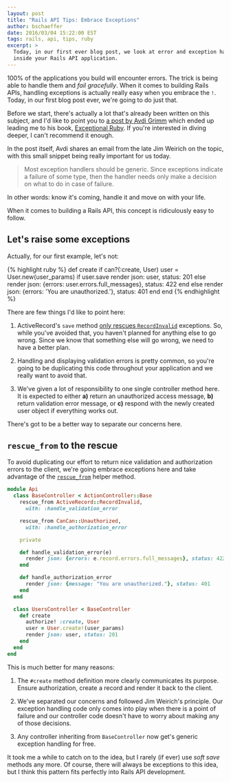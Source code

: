 ```yaml
---
layout: post
title: "Rails API Tips: Embrace Exceptions"
author: bschaeffer
date: 2016/03/04 15:22:00 EST
tags: rails, api, tips, ruby
excerpt: >
  Today, in our first ever blog post, we look at error and exception handling
  inside your Rails API application.
---
```


100% of the applications you build will encounter errors. The trick is being
able to handle them and _fail gracefully_. When it comes to building Rails APIs,
handling exceptions is actually really easy when you embrace the `!`. Today, in
our first blog post ever, we're going to do just that.

Before we start, there's actually a lot that's already been written on this
subject, and I'd like to point you to [a post by Avdi Grimm][avdi-ex] which
ended up leading me to his book, [Exceptional Ruby][avdi-book]. If you're
interested in diving deeper, I can't recommend it enough.

In the post itself, Avdi shares an email from the late Jim Weirich on the topic,
with this small snippet being really important for us today.

> Most exception handlers should be generic. Since exceptions indicate a failure
  of some type, then the handler needs only make a decision on what to do in
  case of failure.

In other words: know it's coming, handle it and move on with your life.

When it comes to building a Rails API, this concept is ridiculously easy to
follow.

## Let's raise some exceptions

Actually, for our first example, let's not:

{% highlight ruby %}
def create
  if can?(:create, User)
    user = User.new(user_params)
    if user.save
      render json: user, status: 201
    else
      render json: {errors: user.errors.full_messages}, status: 422
    end
  else
    render json: {errors: 'You are unauthorized.'}, status: 401
  end
end
{% endhighlight %}

There are few things I'd like to point here:

1. ActiveRecord's `save` method [only rescues `RecordInvalid`][ar-save]
   exceptions. So, while you've avoided that, you haven't planned for anything
   else to go wrong. Since we know that something else will go wrong, we need to
   have a better plan.

2. Handling and displaying validation errors is pretty common, so you're going
   to be duplicating this code throughout your application and we really want to
   avoid that.

3. We've given a lot of responsibility to one single controller method here. It
   is expected to either **a)** return an unauthorized access message, **b)**
   return validation error message, or **c)** respond with the newly created
   user object if everything works out.

There's got to be a better way to separate our concerns here.

## `rescue_from` to the rescue

To avoid duplicating our effort to return nice validation and authorization
errors to the client, we're going embrace exceptions here and take advantage of
the [`rescue_from`][as-rescue] helper method.

```ruby
module Api
  class BaseController < ActionController::Base
    rescue_from ActiveRecord::RecordInvalid,
      with: :handle_validation_error

    rescue_from CanCan::Unauthorized,
      with: :handle_authorization_error

    private

    def handle_validation_error(e)
      render json: {errors: e.record.errors.full_messages}, status: 422
    end

    def handle_authorization_error
      render json: {message: "You are unauthorized."}, status: 401
    end
  end

  class UsersController < BaseController
    def create
      authorize! :create, User
      user = User.create!(user_params)
      render json: user, status: 201
    end
  end
end
```

This is much better for many reasons:

1. The `#create` method definition more clearly communicates its purpose. Ensure
   authorization, create a record and render it back to the client.

3. We've separated our concerns and followed Jim Weirich's principle. Our
   exception handling code only comes into play when there is a point of
   failure and our controller code doesn't have to worry about making any of
   those decisions.

2. Any controller inheriting from `BaseController` now get's generic exception
   handling for free.

It took me a while to catch on to the idea, but I rarely (if ever) use
_soft save_ methods any more. Of course, there will always be exceptions to this
idea, but I think this pattern fits perfectly into Rails API development.

[avdi-ex]: http://devblog.avdi.org/2014/05/21/jim-weirich-on-exceptions/ "Jim Weirich on Ruby Exceptions"
[avdi-book]: http://exceptionalruby.com/ "Exception Ruby eBook"
[ar-save]: https://github.com/rails/rails/blob/5d1402a1011f58b405e42007d3ceed4e122d273e/activerecord/lib/active_record/persistence.rb#L119
[as-rescue]: http://api.rubyonrails.org/classes/ActiveSupport/Rescuable/ClassMethods.html#method-i-rescue_from
